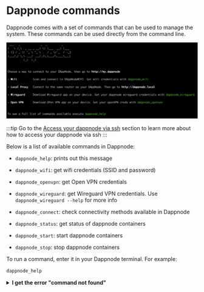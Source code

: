 # Dappnode commands

Dappnode comes with a set of commands that can be used to manage the system. These commands can be used directly from the command line.

![commands-welcome-message](/img/commands_welcome_message.png)

:::tip
Go to the [Access your dappnode via ssh](/docs/user/access-your-dappnode/terminal) section to learn more about how to access your dappnode via ssh
:::

Below is a list of available commands in Dappnode:

- `dappnode_help`: prints out this message

- `dappnode_wifi`: get wifi credentials (SSID and password)

- `dappnode_openvpn`: get Open VPN credentials

- `dappnode_wireguard`: get Wireguard VPN credentials. Use `dappnode_wireguard --help` for more info

- `dappnode_connect`: check connectivity methods available in Dappnode

- `dappnode_status`: get status of dappnode containers

- `dappnode_start`: start dappnode containers

- `dappnode_stop`: stop dappnode containers

To run a command, enter it in your Dappnode terminal. For example:

```bash
dappnode_help
```

<details>
  <summary><b>I get the error "command not found"</b></summary>
  
If you get the error `command not found` when trying to execute a dappnode command, it means that the command is not available in your system. You need to load the dappndoe profile as follows:

```bash
source /usr/src/dappnode/DNCORE/.dappnode_profile
```

</details>
